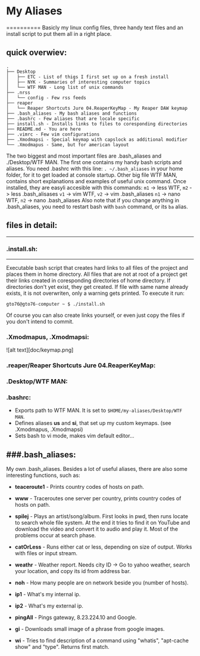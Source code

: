 My Aliases
==========
==========
Basicly my linux config files, three handy text files and an install script to put them all in a right place. 

quick overwiev:
---

```
.
├── Desktop
│   ├── ETC - List of thigs I first set up on a fresh install
│   ├── NYK - Summaries of interesting computer topics
│   └── WTF MAN - Long list of unix commands
├── .nrss
│   └── config - Few rss feeds
├── reaper
│   └── Reaper Shortcuts Jure 04.ReaperKeyMap - My Reaper DAW keymap
├── .bash_aliases - My bash aliases and functions
├── .bashrc - Few aliases that are locale specific
├── install.sh - Installs links to files to coresponding directories
├── README.md - You are here
├── .vimrc - Few vim configurations
├── .Xmodmapsi - Special keymap with capslock as additional modifier
└── .Xmodmapus - Same, but for american layout
```

The two biggest and most important files are .bash_aliases and ./Desktop/WTF MAN. The first one contains my handy bash scripts and aliases. You need .bashrc with this line: `. ~/.bash_aliases` in your home folder, for it to get loaded at console startup. Other big file WTF MAN, contains short explanations and examples of useful unix command. Once installed, they are easyli accesible with this commands: 
	`m1` -> less WTF, `m2` -> less .bash_alisases
	`v1` -> vim WTF, `v2` -> vim .bash_aliases
	`n1` -> nano WTF, `n2` -> nano .bash_aliases
Also note that if you change anything in .bash_aliases, you need to restart bash with `bash` command, or its `ba` alias.

files in detail:
----
----
### .install.sh:
----
Executable bash script that creates hard links to all files of the project and places them in home directory. All files that are not at root of a project get their links created in coresponding directories of home directory. If directories don't yet exist, they get created. If file with same name already exists, it is not overwriten, only a warning gets printed. 
To execute it run:
```
gto76@gto76-computer ~ $ ./install.sh
```
Of course you can also create links yourself, or even just copy the files if you don't intend to commit.

### .Xmodmapus, .Xmodmapsi:
![alt text][doc/keymap.png]

### .reaper/Reaper Shortcuts Jure 04.ReaperKeyMap:


### .Desktop/WTF MAN:

### .bashrc:
* Exports path to WTF MAN. It is set to `$HOME/my-aliases/Desktop/WTF MAN`.
* Defines aliases **us** and **si**, that set up my custom keymaps. (see .Xmodmapus, .Xmodmapsi)
* Sets bash to vi mode, makes vim default editor...


###.bash_aliases:
----
My own .bash_aliases. Besides a lot of useful aliases, there are also some interesting functions, such as:

* **teaceroute1** - Prints country codes of hosts on path.

* **www** - Traceroutes one server per country, prints country codes of hosts on path. 

* **spilej** - Plays an artist/song/album. First looks in pwd, then runs locate to search whole file system. At the end it tries to find it on YouTube and download the video and convert it to audio and play it. Most of the problems occur at search phase.

* **catOrLess** - Runs either cat or less, depending on size of output. Works with files or input stream.

* **weathr** - Weather report. Needs city ID -> Go to yahoo weather, search your location, and copy its id from address bar.

* **noh** - How many people are on network beside you (number of hosts).

* **ip1** - What's my internal ip.

* **ip2** - What's my external ip.

* **pingAll** - Pings gateway, 8.23.224.10 and Google.

* **gi** - Downloads small image of a phrase from google images.

* **wi** - Tries to find description of a command using "whatis", "apt-cache show" and "type". Returns first match.


